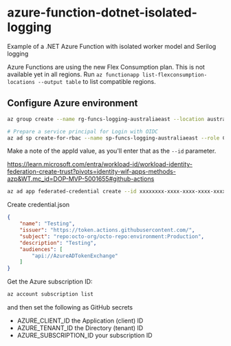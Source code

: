 # azure-function-dotnet-isolated-logging

Example of a .NET Azure Function with isolated worker model and Serilog logging

Azure Functions are using the new Flex Consumption plan. This is not available yet in all regions. Run `az functionapp list-flexconsumption-locations --output table` to list compatible regions.

## Configure Azure environment

```bash
az group create --name rg-funcs-logging-australiaeast --location australiaeast

# Prepare a service principal for Login with OIDC 
az ad sp create-for-rbac --name sp-funcs-logging-australiaeast --role Contributor --scopes /subscriptions/<yoursubscription>/resourceGroups/rg-funcs-logging-australiaeast
```

Make a note of the appId value, as you'll enter that as the `--id` parameter.

<https://learn.microsoft.com/entra/workload-id/workload-identity-federation-create-trust?pivots=identity-wif-apps-methods-azp&WT.mc_id=DOP-MVP-5001655#github-actions>

```bash
az ad app federated-credential create --id xxxxxxxx-xxxx-xxxx-xxxx-xxxxxxxxxxxx --parameters credential.json
```

Create credential.json

```json
{
    "name": "Testing",
    "issuer": "https://token.actions.githubusercontent.com/",
    "subject": "repo:octo-org/octo-repo:environment:Production",
    "description": "Testing",
    "audiences": [
        "api://AzureADTokenExchange"
    ]
}
```

Get the Azure subscription ID:

```bash
az account subscription list
```

and then set the following as GitHub secrets

- AZURE_CLIENT_ID the Application (client) ID
- AZURE_TENANT_ID the Directory (tenant) ID
- AZURE_SUBSCRIPTION_ID your subscription ID
